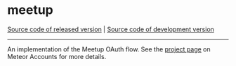 # meetup
[Source code of released version](https://github.com/meteor/meteor/tree/master/packages/meetup) | [Source code of development version](https://github.com/meteor/meteor/tree/devel/packages/meetup)
***

An implementation of the Meetup OAuth flow. See the [project
page](https://www.meteor.com/accounts) on Meteor Accounts for more
details.
